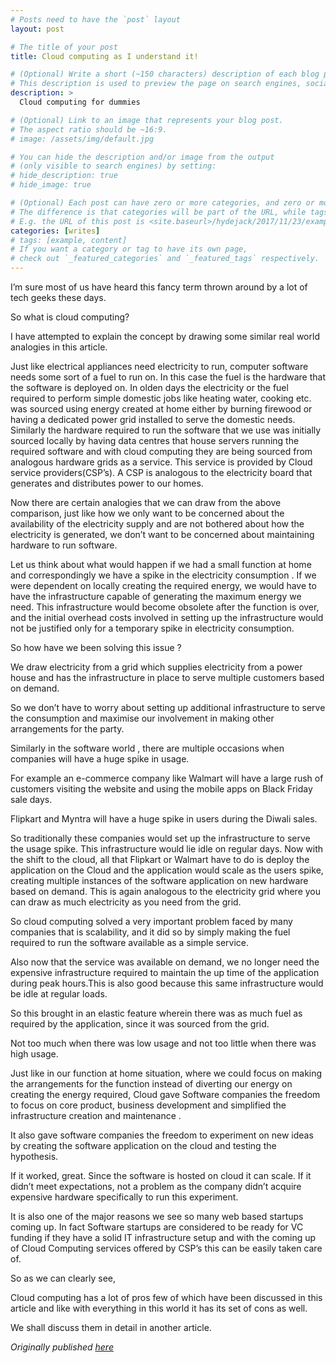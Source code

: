 ```yaml
---
# Posts need to have the `post` layout
layout: post

# The title of your post
title: Cloud computing as I understand it!

# (Optional) Write a short (~150 characters) description of each blog post.
# This description is used to preview the page on search engines, social media, etc.
description: >
  Cloud computing for dummies

# (Optional) Link to an image that represents your blog post.
# The aspect ratio should be ~16:9.
# image: /assets/img/default.jpg

# You can hide the description and/or image from the output
# (only visible to search engines) by setting:
# hide_description: true
# hide_image: true

# (Optional) Each post can have zero or more categories, and zero or more tags.
# The difference is that categories will be part of the URL, while tags will not.
# E.g. the URL of this post is <site.baseurl>/hydejack/2017/11/23/example-content/
categories: [writes]
# tags: [example, content]
# If you want a category or tag to have its own page,
# check out `_featured_categories` and `_featured_tags` respectively.
---
```


I’m sure most of us have heard this fancy term thrown around by a lot of tech geeks these days.

So what is cloud computing?

I have attempted to explain the concept by drawing some similar real world analogies in this article.

Just like electrical appliances need electricity to run, computer software needs some sort of a fuel to run on. In this case the fuel is the hardware that the software is deployed on. In olden days the electricity or the fuel required to perform simple domestic jobs like heating water, cooking etc. was sourced using energy created at home either by burning firewood or having a dedicated power grid installed to serve the domestic needs. Similarly the hardware required to run the software that we use was initially sourced locally by having data centres that house servers running the required software and with cloud computing they are being sourced from analogous hardware grids as a service. This service is provided by Cloud service providers(CSP’s). A CSP is analogous to the electricity board that generates and distributes power to our homes.

Now there are certain analogies that we can draw from the above comparison, just like how we only want to be concerned about the availability of the electricity supply and are not bothered about how the electricity is generated, we don’t want to be concerned about maintaining hardware to run software.

Let us think about what would happen if we had a small function at home and correspondingly we have a spike in the electricity consumption . If we were dependent on locally creating the required energy, we would have to have the infrastructure capable of generating the maximum energy we need. This infrastructure would become obsolete after the function is over, and the initial overhead costs involved in setting up the infrastructure would not be justified only for a temporary spike in electricity consumption.

So how have we been solving this issue ?

We draw electricity from a grid which supplies electricity from a power house and has the infrastructure in place to serve multiple customers based on demand.

So we don’t have to worry about setting up additional infrastructure to serve the consumption and maximise our involvement in making other arrangements for the party.

Similarly in the software world , there are multiple occasions when companies will have a huge spike in usage.

For example an e-commerce company like Walmart will have a large rush of customers visiting the website and using the mobile apps on Black Friday sale days.

Flipkart and Myntra will have a huge spike in users during the Diwali sales.

So traditionally these companies would set up the infrastructure to serve the usage spike. This infrastructure would lie idle on regular days. Now with the shift to the cloud, all that Flipkart or Walmart have to do is deploy the application on the Cloud and the application would scale as the users spike, creating multiple instances of the software application on new hardware based on demand. This is again analogous to the electricity grid where you can draw as much electricity as you need from the grid.

So cloud computing solved a very important problem faced by many companies that is scalability, and it did so by simply making the fuel required to run the software available as a simple service.

Also now that the service was available on demand, we no longer need the expensive infrastructure required to maintain the up time of the application during peak hours.This is also good because this same infrastructure would be idle at regular loads.

So this brought in an elastic feature wherein there was as much fuel as required by the application, since it was sourced from the grid.

Not too much when there was low usage and not too little when there was high usage.

Just like in our function at home situation, where we could focus on making the arrangements for the function instead of diverting our energy on creating the energy required, Cloud gave Software companies the freedom to focus on core product, business development and simplified the infrastructure creation and maintenance .

It also gave software companies the freedom to experiment on new ideas by creating the software application on the cloud and testing the hypothesis.

If it worked, great. Since the software is hosted on cloud it can scale. If it didn’t meet expectations, not a problem as the company didn’t acquire expensive hardware specifically to run this experiment.

It is also one of the major reasons we see so many web based startups coming up. In fact Software startups are considered to be ready for VC funding if they have a solid IT infrastructure setup and with the coming up of Cloud Computing services offered by CSP’s this can be easily taken care of.

So as we can clearly see,

Cloud computing has a lot of pros few of which have been discussed in this article and like with everything in this world it has its set of cons as well.

We shall discuss them in detail in another article.

<i> Originally published <a href="https://medium.com/@rishabketandoshi/cloud-computing-as-i-understand-it-466b4445b68a">here</a></i>
